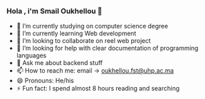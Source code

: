 ### Hola , i'm Smail Oukhellou 👋

- 🔭 I’m currently studying on computer science degree 
- 🌱 I’m currently learning Web development 
- 👯 I’m looking to collaborate on reel web project 
- 🤔 I’m looking for help with clear documentation of programming languages 
- 💬 Ask me about backend stuff 
- 📫 How to reach me: email -> oukhellou.fst@uhp.ac.ma
- 😄 Pronouns: He/his
- ⚡ Fun fact: I spend almost 8 hours reading and searching 

